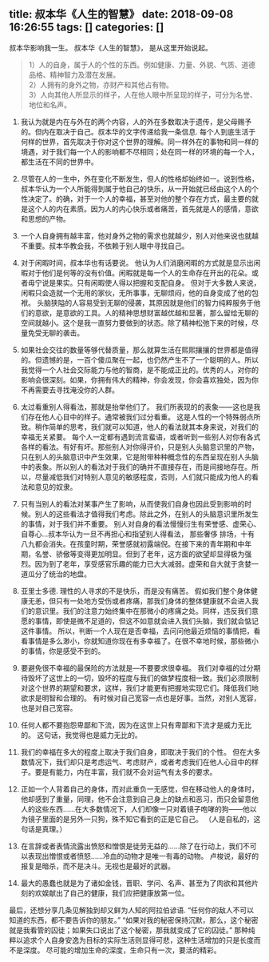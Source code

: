 title: 叔本华《人生的智慧》
date: 2018-09-08 16:26:55
tags: []
categories: []
---
叔本华影响我一生。
叔本华《人生的智慧》， 是从这里开始说起。
> 1）人的自身，属于人的个性的东西。例如健康、力量、外貌、气质、道德品格、精神智力及潜在发展。<br>
> 2）人拥有的身外之物，亦财产和其他占有物。<br>
> 3）人向其他人所显示的样子，人在他人眼中所呈现的样子，可分为名誉、地位和名声。

1. 我认为就是内在与外在的两个内容，人的外在多数取决于遗传，是父母赐予的。但内在取决于自己。叔本华的文字传递给我一条信息. 每个人到底生活于何样的世界，首先取决于你对这个世界的理解。同一样外在的事物和同一样的境遇，对于我们每一个人的影响都不尽相同；处在同一样的环境的每一个人，都生活在不同的世界中。

2. 尽管在人的一生中，外在变化不断发生，但人的性格却始终如一。说到性格，叔本华认为一个人所能得到属于他自己的快乐，从一开始就已经由这个人的个性决定了。的确，对于一个人的幸福，甚至对他的整个存在方式，最主要的就是这个人的内在素质。因为人的内心快乐或者痛苦，首先就是人的感情，意欲和思想的产物。

3. 一个人自身拥有越丰富，他对身外之物的需求也就越少，别人对他来说也就越不重要。叔本华教会我，不依赖于别人眼中寻找自己。

4. 对于闲暇时间，叔本华也有话要说。
    他认为人们消磨闲暇的方式就是显示出闲暇对于他们是何等的没有价值。闲暇就是每一个人的生命存在开出的花朵。或者毋宁说是果实。只有闲暇使人得以把握和支配自身。
但对于大多数人来说，闲暇只会造就一个无用的家伙，无所事事，无聊烦闷，他的自身变成了他的包袱。
    头脑狭隘的人容易受到无聊的侵袭，其原因就是他们的智力纯粹服务于他们的意欲，是意欲的工具。人的精神思想财富越优越和显著，那么留给无聊的空间就越小。这个是我一直努力要做到的状态。除了精神松弛下来的时候，尽量免受无聊的袭击。

5. 如果社会交往的数量等够代替质量，那么就算生活在熙熙攘攘的世界都是值得的。但遗憾的是，一百个傻瓜聚在一起，也仍然产生不了一个聪明的人。所以我觉得一个人社会交际能力与他的智商，是不能成正比的。优秀的人，对你的影响会很深刻。如果，你拥有伟大的精神，你会发现，你会喜欢独处，因为你不再需要去寻找淹没你的人群。

6. 太过看重别人得看法，那就是抬举他们了。
    我们所表现的的表象——这也是我们存在他人心目中的样子。通常被我们过分看重。
这是人性的一个特殊弱点所致。稍作简单的思考，我们就可以知道，他人的看法就其本身来说，对我们的幸福无关紧要。
    每个人一定都有遇到流言蜚语，或者听到一些别人对你有各式各样的看法。有好有坏。那些别人对你得评价，只是别人头脑意识里的产物，只在别人的头脑意识中产生效果，它是附带种种概念性的东西呈现在别人头脑中的表象。所以别人的看法对于我们的确并不直接存在，而是间接地存在。所以，尽量减低我们对特别人意见的敏感程度，否则，人们就只能成为他人的看法和意见的奴隶。
     
7. 只有当别人的看法对某事产生了影响，从而使我们自身也因此受到影响的时候。别人的这些看法才值得我们考虑。除此之外，在别人的头脑意识里所发生的事情，对于我们并不重要。
     别人对自身的看法慢慢衍生有荣誉感、虚荣心、自尊心…叔本华认为一旦不再担心和指望别人得看法， 那些奢侈 排场，十有八九都会消失。在孩童时期，荣誉感就初露端倪。在接下来的青年期和中年期，名誉、骄傲等变得更加明显。但到了老年，这方面的欲望却显得极为强烈。因为到了老年，享受感官乐趣的能力已大大减弱。虚荣和自大就于贪婪一道瓜分了统治的地盘。

8. 亚里士多德. 理性的人寻求的不是快乐，而是没有痛苦。
    假如我们整个身体健康无恙，但只有一处地方受伤或者疼痛，那我们身体的整体健康就不会进入我们的意识里。我们的注意力始终集中在那微小的疼痛之处。同样，违反我们意愿的事情，即使是微不足道的，但这不如意就会进入我们头脑，我们就会惦记这件事情。
    所以，判断一个人现在是否幸福，去问问他最近烦恼的事情把，看看事情是多么渺小，你就知道你现在有多幸福了。在很不幸地时候，那些微小的事情，你是感受不到的。

9. 要避免很不幸福的最保险的方法就是—不要要求很幸福。
     我们对幸福的过分期待毁坏了这世上的一切，毁坏的程度与我们的做梦程度相一致。我们必须限制对这个世界的期望和要求，这样，我们才能更有把握地实现它们。降低我们地欲求是明智和合理的。
有时候对自己宽容一点也是好事。当然，对别人宽容，也是对自己宽容。

10. 任何人都不要抱怨卑鄙和下流，因为在这世上只有卑鄙和下流才是威力无比的。
      这句话，我觉得也是威力无比的。
11. 我们的幸福在多大的程度上取决于我们自身，即取决于我们的个性。
但在大多数情况下，我们却只是考虑运气、考虑财产，或者考虑我们在他人心目中的样子。要是有能力，内在丰富，我们就不会对运气有太多的要求。

12. 正如一个人背着自己的身体，而对此重负一无感觉，但在移动他人的身体时，他却感到了重量，同理，他不会注意到自己身上的缺点和恶习，而只会留意他人的这些东西……在大多数情况下，人们却像一只对着镜子咆哮的狗——他以为镜子里面的是另外一只狗，殊不知它看到的正是它自己。
（人是自私的，这句话是真理。）

13. 在言辞或者表情流露出愤怒和憎恨是徒劳无益的……除了在行动上，我们不可以表现出憎恨或者愤怒……冷血的动物才是唯一有毒的动物。
     卢梭说，最好的报复是暗杀，而不是决斗。无视也是最好的武器。

14. 最大的愚蠢也就是为了诸如金钱，晋职、学问、名声、甚至为了肉欲和其他片刻的欢娱献出了自己的健康，我们应把健康放第一位。

最后，还想分享几条见解独到却又鲜为人知的阿拉伯谚语. 
    “任何你的敌人不可以知道的东西，都不要告诉你的朋友。”
    “如果对我的秘密保持沉默，那么，这个秘密就是我看管的囚徒；如果失口说出了这个秘密，那我就变成了它的囚徒。”
    那种纯粹以追求个人自身安逸为目标的实际生活则显得可悲，这种生活增加的只是长度而不是深度。 尽可能的增加生命的深度，生命只有一次，要活的精彩。